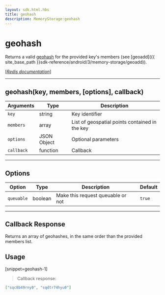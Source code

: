 ```yaml
---
layout: sdk.html.hbs
title: geohash
description: MemoryStorage:geohash
---
```

  

# geohash
Returns a valid [geohash](https://en.wikipedia.org/wiki/Geohash) for the provided key's members (see [geoadd]({{ site_base_path }}sdk-reference/android/3/memory-storage/geoadd)).  

[[_Redis documentation_]](https://redis.io/commands/geohash)

---

## geohash(key, members, [options], callback)

| Arguments | Type | Description |
|---------------|---------|----------------------------------------|
| `key` | string | Key identifier |
| `members` | array | List of geospatial points contained in the key |
| `options` | JSON Object | Optional parameters |
| `callback` | function | Callback |

---

## Options

| Option | Type | Description | Default |
|---------------|---------|----------------------------------------|---------|
| `queuable` | boolean | Make this request queuable or not  | `true` |

---

## Callback Response

Returns an array of geohashes, in the same order than the provided members list.

## Usage

[snippet=geohash-1]
> Callback response:

```json
["sqc8b49rny0", "sqdtr74hyu0"]
```
